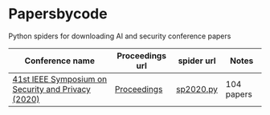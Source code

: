 # Papersbycode
Python spiders for downloading AI and security conference papers

|Conference name|Proceedings url|spider url|Notes|
|---------------|---------------|----------|-----|
|[41st IEEE Symposium on Security and Privacy (2020)](http://www.ieee-security.org/TC/SP2020/index.html)|[Proceedings](https://www.computer.org/csdl/proceedings/sp/2020/1dAAQaOrrva)|[sp2020.py](https://github.com/xieldy/Papersbycode/blob/master/sp2020.py)|104 papers|
